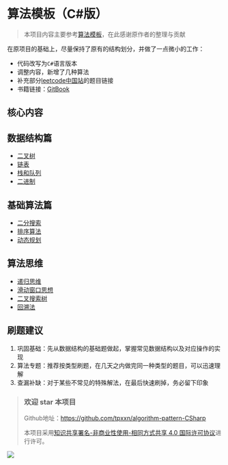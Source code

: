 # 算法模板（C#版）

> 本项目内容主要参考[算法模板](https://github.com/greyireland/algorithm-pattern)，在此感谢原作者的整理与贡献

在原项目的基础上，尽量保持了原有的结构划分，并做了一点微小的工作：

- 代码改写为`C#`语言版本
- 调整内容，新增了几种算法
- 补充部分[leetcode中国站](https://leetcode.cn/)的题目链接
- 书籍链接：[GitBook](https://tpxxn.github.io/algorithm-pattern-CSharp//)


## 核心内容

## 数据结构篇

- [二叉树](data_structure/binary_tree.md)
- [链表](data_structure/linked_list.md)
- [栈和队列](data_structure/stack_queue.md)
- [二进制](data_structure/binary_op.md)

## 基础算法篇

- [二分搜索](basic_algorithm/binary_search.md)
- [排序算法](basic_algorithm/sort.md)
- [动态规划](basic_algorithm/dp.md)

## 算法思维

- [递归思维](advanced_algorithm/recursion.md)
- [滑动窗口思想](advanced_algorithm/slide_window.md)
- [二叉搜索树](advanced_algorithm/binary_search_tree.md)
- [回溯法](advanced_algorithm/backtrack.md)

## 刷题建议

1. 巩固基础：先从数据结构的基础题做起，掌握常见数据结构以及对应操作的实现
2. 算法专题：推荐按类型刷题，在几天之内做完同一种类型的题目，可以迅速理解
3. 查漏补缺：对于某些不常见的特殊解法，在最后快速刷掉，务必留下印象

> ### 欢迎 star 本项目
>
> Github地址：https://github.com/tpxxn/algorithm-pattern-CSharp
>
> 本项目采用<a rel="license" href="http://creativecommons.org/licenses/by-nc-sa/4.0/">知识共享署名-非商业性使用-相同方式共享 4.0 国际许可协议</a>进行许可。

<img src="https://licensebuttons.net/l/by-nc-sa/4.0/88x31.png" align="left"/>